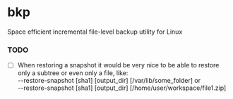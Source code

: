 # bkp
Space efficient incremental file-level backup utility for Linux

### TODO
- [ ] When restoring a snapshot it would be very nice to be able to restore only a subtree or even only a file, like:  
      --restore-snapshot [sha1] [output_dir] [/var/lib/some_folder] or   
      --restore-snapshot [sha1] [output_dir] [/home/user/workspace/file1.zip]  


